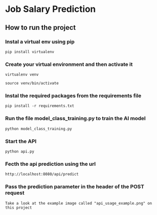 # Job Salary Prediction

## How to run the project

### Instal a virtual env using pip

    pip install virtualenv
    
### Create your virtual environment and then activate it

    virtualenv venv
    
    source venv/bin/activate
    
### Instal the required packages from the requirements file

    pip install -r requirements.txt

### Run the file model_class_training.py to train the AI model

    python model_class_training.py

### Start the API

    python api.py

### Fecth the api prediction using the url

    http://localhost:8080/api/predict

### Pass the prediction parameter in the header of the POST request

    Take a look at the example image called "api_usage_example.png" on this project
